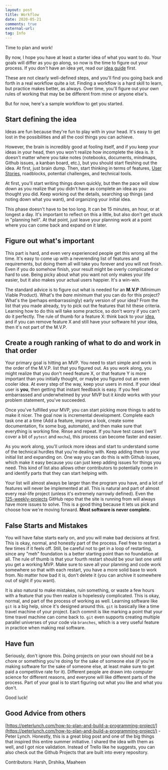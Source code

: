 ```yaml
---
layout: post
title: Workflow
date: 2020-05-21
comments: true
external-url:
tag: Info
---
```


<!-- markdownlint-disable MD004 MD009 MD014 MD024 MD040 -->

Time to plan and work!

By now, I hope you have at least a starter idea of what you want to do. Your goals will differ as you go along, so now is the time to figure out your process. If you don't have an idea yet, read our [idea guide](/ideas) first.

These are not clearly well-defined steps, and you'll find you going back and forth in a real workflow quite a lot. Finding a workflow is a hard skill to learn, but practice makes better, as always. Over time, you'll figure out your own rules of working that may be be different from mine or anyone else's.

But for now, here's a sample workflow to get you started.

## Start defining the idea 

Ideas are fun because they're fun to play with in your head. It's easy to get lost in the possibilities and all the cool things you can achieve.

However, the brain is incredibly good at fooling itself, and if you keep your ideas in your head, then you won't realize how incomplete the idea is. It doesn't matter where you take notes (notebooks, documents, mindmaps, Github issues, a kanban board, etc.), but you should start fleshing out the idea. At first, just brain dump. Then, start thinking in terms of features, [User Stories](https://www.visual-paradigm.com/guide/agile-software-development/what-is-user-story/), roadblocks, potential challenges, and technical tools.

At first, you'll start writing things down quickly, but then the pace will slow down as you realize that you didn't have as complete an idea as you thought you did. Keep working out the details, searching up things (and noting down what you want), and organizing your initial idea.

This phase doesn't have to be too long. It can be 15 minutes, an hour, or at longest a day. It's important to reflect on this a little, but also don't get stuck in "planning hell". At that point, just leave your planning work at a point where you can come back and expand on it later.

## Figure out what's important

This part is hard, and even very experienced people get this wrong all the time. It's easy to come up with a neverending list of features and requirements, but doing them all will take you forever and you will not finish. Even if you do somehow finish, your result might be overly complicated or hard to use. Being picky about what you want not only makes your life easier, but it also makes your actual users happier. It's a win-win.

The standard advice is to figure out what is needed for an **M.V.P** (Minimum Viable Product). What's the _bare minimum_ that you can do for this project? What's the (perhaps embarrassingly) early version of your idea? From the list that you made already, try to pick out the features that hit these criteria. Learning how to do this will take some practice, so don't worry if you can't do it perfectly. The rule of thumb for a feature X: think back to your [idea](/ideas), and if you can remove feature X and still have your software hit your idea, then it's not part of the M.V.P.

## Create a rough ranking of what to do and work in that order

Your primary goal is hitting an MVP. You need to start simple and work in the order of the M.V.P. list that you figured out. As you work along, you might realize that you don't need feature X, or that feature Y is more important than you initially thought, or maybe you figured out an even cooler idea. At every step of the way, keep your users in mind. If your ideal user is **you**, then getting that instant feedback is easy. If you feel embarrassed and underwhelmed by your MVP but it _kinda_ works with your problem statement, you've succeeded.

Once you've fulfilled your MVP, you can start picking more things to add to make it nicer. The goal now is incremental development. Complete each task one at a time (Add a feature, improve a look, create some documentation, fix some bug, automate), and then make sure  that everything is working fine. Rinse and repeat. If you have test cases (we'll cover a bit of `pytest` and `mocha`), this process can become faster and easier.

As you work along, you'll unlock more ideas and start to understand some of the technical hurdles that you're dealing with. Keep adding them to your initial list and expanding on. One way you can do this is with Github issues, which make it easy because you can just keep adding issues for things you need. This kind of list also allows other contributors to potentially come in and identify parts that they can start helping with.

Your list will almost always be larger than the program you have, and a lot of features will never be implemented at all. This is natural and part of almost every real-life project (unless it's extremely narrowly defined). Even the [125-weekly-projects](https://github.com/harsh183/125-weekly-projects/issues) GitHub repo that the site is running from will always have more issues to solve. This is a good thing because it lets us pick and choose how we're moving forward. **Most software is never complete.**

## False Starts and Mistakes

You will have false starts early on, and you will make bad decisions at first. This is okay, normal, and honestly part of the process. Feel free to restart a few times if it feels off. Still, be careful not to get in a loop of restarting, since any "meh" foundation is a better starting point than no foundation at all. The rule of thumb is that your fourth restart should be your last one until you get a working MVP. Make sure to save all your planning and code work somewhere so that with each restart, you have a more solid base to work from. No matter how bad it is, don't delete it (you can archive it somewhere out of sight if you want).

It is also natural to make mistakes, ruin something, or waste a few hours with a feature that you then realize is hopelessly complicated. This is okay, normal, and part of the process of working as well. Learning software like `git` is a big help, since it's designed around this. `git` is basically like a time travel machine of your project. Each commit is like marking a point that your time travel machine can come back to. `git` even supports creating multiple parallel universes of your code via `branches`, which is a very useful feature in practice when making real software.

## Have fun

Seriously, don't ignore this. Doing projects on your own should not be a chore or something you're doing for the sake of someone else (if you're making software for the sake of someone else, at least make sure to get paid a competitive rate for it). Different people are drawn into computer science for different reasons, and everyone will like different parts of the process. Part of your goal is to start figuring out what you like and what you don't.

Good luck! 

## Good Advice from others

[https://peterlunch.com/how-to-plan-and-build-a-programming-project/](https://peterlunch.com/how-to-plan-and-build-a-programming-project/) - Peter Lynch. Honestly, this is a great blog post and one of the big things that inspired this entire summer initiative. I shared the idea with them as well, and I got nice validation. Instead of Trello like he suggests, you can also check out the Github Projects that are built into every repository.

Contributors: Harsh, Drshika, Maaheen
